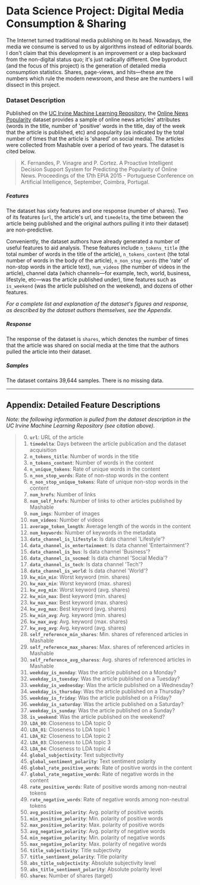 # Data Science Project: Digital Media Consumption & Sharing

The Internet turned traditional media publishing on its head. Nowadays, the media we consume is served to us by algorithms instead of editorial boards. I don't claim that this development is an improvement or a step backward from the non-digital status quo; it's just radically different. One byproduct (and the focus of this project) is the generation of detailed media consumption statistics. Shares, page-views, and hits—these are the numbers which rule the modern newsroom, and these are the numbers I will dissect in this project.

### Dataset Description

Published on the [UC Irvine Machine Learning Repository](http://archive.ics.uci.edu/ml/index.php), the [Online News Popularity](http://archive.ics.uci.edu/ml/datasets/Online+News+Popularity) dataset provides a sample of online news articles' attributes (words in the title, number of 'positive' words in the title, day of the week that the article is published, etc) and popularity (as indicated by the total number of times that the article is 'shared' on social media). The articles were collected from Mashable over a period of two years. The dataset is cited below.

> K. Fernandes, P. Vinagre and P. Cortez. A Proactive Intelligent Decision Support System for Predicting the Popularity of Online News. Proceedings of the 17th EPIA 2015 - Portuguese Conference on Artificial Intelligence, September, Coimbra, Portugal.

##### Features

The dataset has sixty features and one response (number of shares). Two of its features (`url`, the article's url, and `timedelta`, the time between the article being published and the original authors pulling it into their dataset) are non-predictive.

Conveniently, the dataset authors have already generated a number of useful features to aid analysis. These features include `n_tokens_title` (the total number of words in the title of the article), `n_tokens_content` (the total number of words in the body of the article), `n_non_stop_words` (the 'rate' of non-stop words in the article text), `num_videos` (the number of videos in the article), channel data (which channels—for example, tech, world, business, lifestyle, etc—was the article published under), time features such as `is_weekend` (was the article published on the weekend), and dozens of other features.

*For a complete list and explanation of the dataset's figures and response, as described by the dataset authors themselves, see the Appendix.*

##### Response

The response of the dataset is `shares`, which denotes the number of times that the article was shared on social media at the time that the authors pulled the article into their dataset. 

##### Samples
The dataset contains 39,644 samples. There is no missing data.

---

## Appendix: Detailed Feature Descriptions

*Note: the following information is pulled from the dataset description in the UC Irvine Machine Learning Repository (see citation above).*

> 0. **`url`**: URL of the article
> 1. **`timedelta`**: Days between the article publication and the dataset acquisition
> 2. **`n_tokens_title`**: Number of words in the title
> 3. **`n_tokens_content`**: Number of words in the content
> 4. **`n_unique_tokens`**: Rate of unique words in the content
> 5. **`n_non_stop_words`**: Rate of non-stop words in the content
> 6. **`n_non_stop_unique_tokens`**: Rate of unique non-stop words in the content
> 7. **`num_hrefs`**: Number of links
> 8. **`num_self_hrefs`**: Number of links to other articles published by Mashable
> 9. **`num_imgs`**: Number of images
> 10. **`num_videos`**: Number of videos
> 11. **`average_token_length`**: Average length of the words in the content
> 12. **`num_keywords`**: Number of keywords in the metadata
> 13. **`data_channel_is_lifestyle`**: Is data channel 'Lifestyle'?
> 14. **`data_channel_is_entertainment`**: Is data channel 'Entertainment'?
> 15. **`data_channel_is_bus`**: Is data channel 'Business'?
> 16. **`data_channel_is_socmed`**: Is data channel 'Social Media'?
> 17. **`data_channel_is_tech`**: Is data channel 'Tech'?
> 18. **`data_channel_is_world`**: Is data channel 'World'?
> 19. **`kw_min_min`**: Worst keyword (min. shares)
> 20. **`kw_max_min`**: Worst keyword (max. shares)
> 21. **`kw_avg_min`**: Worst keyword (avg. shares)
> 22. **`kw_min_max`**: Best keyword (min. shares)
> 23. **`kw_max_max`**: Best keyword (max. shares)
> 24. **`kw_avg_max`**: Best keyword (avg. shares)
> 25. **`kw_min_avg`**: Avg. keyword (min. shares)
> 26. **`kw_max_avg`**: Avg. keyword (max. shares)
> 27. **`kw_avg_avg`**: Avg. keyword (avg. shares)
> 28. **`self_reference_min_shares`**: Min. shares of referenced articles in Mashable
> 29. **`self_reference_max_shares`**: Max. shares of referenced articles in Mashable
> 30. **`self_reference_avg_sharess`**: Avg. shares of referenced articles in Mashable
> 31. **`weekday_is_monday`**: Was the article published on a Monday?
> 32. **`weekday_is_tuesday`**: Was the article published on a Tuesday?
> 33. **`weekday_is_wednesday`**: Was the article published on a Wednesday?
> 34. **`weekday_is_thursday`**: Was the article published on a Thursday?
> 35. **`weekday_is_friday`**: Was the article published on a Friday?
> 36. **`weekday_is_saturday`**: Was the article published on a Saturday?
> 37. **`weekday_is_sunday`**: Was the article published on a Sunday?
> 38. **`is_weekend`**: Was the article published on the weekend?
> 39. **`LDA_00`**: Closeness to LDA topic 0
> 40. **`LDA_01`**: Closeness to LDA topic 1
> 41. **`LDA_02`**: Closeness to LDA topic 2
> 42. **`LDA_03`**: Closeness to LDA topic 3
> 43. **`LDA_04`**: Closeness to LDA topic 4
> 44. **`global_subjectivity`**: Text subjectivity
> 45. **`global_sentiment_polarity`**: Text sentiment polarity
> 46. **`global_rate_positive_words`**: Rate of positive words in the content
> 47. **`global_rate_negative_words`**: Rate of negative words in the content
> 48. **`rate_positive_words`**: Rate of positive words among non-neutral tokens
> 49. **`rate_negative_words`**: Rate of negative words among non-neutral tokens
> 50. **`avg_positive_polarity`**: Avg. polarity of positive words
> 51. **`min_positive_polarity`**: Min. polarity of positive words
> 52. **`max_positive_polarity`**: Max. polarity of positive words
> 53. **`avg_negative_polarity`**: Avg. polarity of negative words
> 54. **`min_negative_polarity`**: Min. polarity of negative words
> 55. **`max_negative_polarity`**: Max. polarity of negative words
> 56. **`title_subjectivity`**: Title subjectivity
> 57. **`title_sentiment_polarity`**: Title polarity
> 58. **`abs_title_subjectivity`**: Absolute subjectivity level
> 59. **`abs_title_sentiment_polarity`**: Absolute polarity level
> 60. **`shares`**: Number of shares (target)